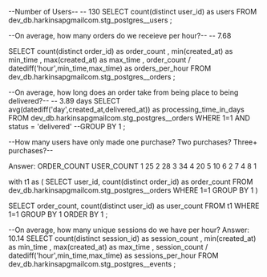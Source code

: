 --Number of Users--
-- 130
SELECT count(distinct user_id) as users
FROM dev_db.harkinsapgmailcom.stg_postgres__users
;

--On average, how many orders do we receieve per hour?--
-- 7.68

SELECT 
    count(distinct order_id) as order_count
  , min(created_at) as min_time
  , max(created_at) as max_time
  , order_count / datediff('hour',min_time,max_time) as orders_per_hour
FROM dev_db.harkinsapgmailcom.stg_postgres__orders
;

--On average, how long does an order take from being place to being delivered?--
-- 3.89 days
SELECT avg(datediff('day',created_at,delivered_at)) as processing_time_in_days
FROM dev_db.harkinsapgmailcom.stg_postgres__orders
WHERE 1=1
AND status = 'delivered'
--GROUP BY 1
;

--How many users have only made one purchase? Two purchases? Three+ purchases?--

Answer: 
ORDER_COUNT	USER_COUNT
1	25
2	28
3	34
4	20
5	10
6	2
7	4
8	1 

with t1 as (
SELECT user_id, count(distinct order_id) as order_count
FROM dev_db.harkinsapgmailcom.stg_postgres__orders
WHERE 1=1
GROUP BY 1
)

SELECT order_count, count(distinct user_id) as user_count
FROM t1
WHERE 1=1
GROUP BY 1
ORDER BY 1
;

--On average, how many unique sessions do we have per hour?
Answer: 10.14
SELECT 
    count(distinct session_id) as session_count
  , min(created_at) as min_time
  , max(created_at) as max_time
  , session_count / datediff('hour',min_time,max_time) as sessions_per_hour
FROM dev_db.harkinsapgmailcom.stg_postgres__events
;